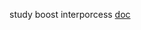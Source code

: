 study boost interporcess 
[doc](https://wizardforcel.gitbooks.io/the-boost-cpp-libraries/content/8.html)
